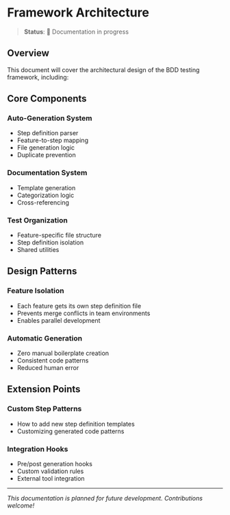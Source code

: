 # Framework Architecture

> **Status**: 📝 Documentation in progress

## Overview

This document will cover the architectural design of the BDD testing framework, including:

## Core Components

### Auto-Generation System
- Step definition parser
- Feature-to-step mapping
- File generation logic
- Duplicate prevention

### Documentation System  
- Template generation
- Categorization logic
- Cross-referencing

### Test Organization
- Feature-specific file structure
- Step definition isolation
- Shared utilities

## Design Patterns

### Feature Isolation
- Each feature gets its own step definition file
- Prevents merge conflicts in team environments
- Enables parallel development

### Automatic Generation
- Zero manual boilerplate creation
- Consistent code patterns
- Reduced human error

## Extension Points

### Custom Step Patterns
- How to add new step definition templates
- Customizing generated code patterns

### Integration Hooks
- Pre/post generation hooks
- Custom validation rules
- External tool integration

---

*This documentation is planned for future development. Contributions welcome!*
